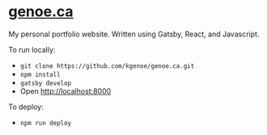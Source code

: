 <h1><a href="https://genoe.ca">genoe.ca</a></h1>

My personal portfolio website. Written using Gatsby, React, and Javascript. 

To run locally:
- `git clone https://github.com/kgenoe/genoe.ca.git`
- `npm install`
- `gatsby develop`
- Open [http://localhost:8000](http://localhost:8000)


To deploy:
- `npm run deploy`